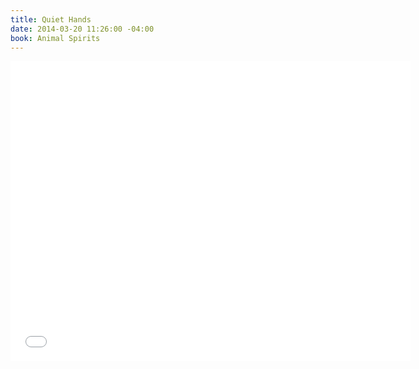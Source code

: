 ```yaml
---
title: Quiet Hands
date: 2014-03-20 11:26:00 -04:00
book: Animal Spirits
---
```


<iframe width="640" height="480" src="//www.youtube.com/embed/KmgDRB9o8lY?rel=0" frameborder="0" allowfullscreen></iframe>

